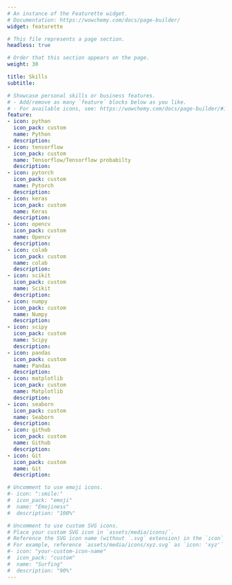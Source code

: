 ```yaml
---
# An instance of the Featurette widget.
# Documentation: https://wowchemy.com/docs/page-builder/
widget: featurette

# This file represents a page section.
headless: true

# Order that this section appears on the page.
weight: 30

title: Skills
subtitle:

# Showcase personal skills or business features.
# - Add/remove as many `feature` blocks below as you like.
# - For available icons, see: https://wowchemy.com/docs/page-builder/#icons
feature:
- icon: python
  icon_pack: custom
  name: Python
  description:
- icon: tensorflow
  icon_pack: custom
  name: Tensorflow/Tensorflow probabilty
  description:
- icon: pytorch
  icon_pack: custom
  name: Pytorch
  description:
- icon: keras
  icon_pack: custom
  name: Keras
  description:
- icon: opencv
  icon_pack: custom
  name: Opencv
  description:
- icon: colab
  icon_pack: custom
  name: colab
  description:
- icon: scikit
  icon_pack: custom
  name: Scikit
  description:
- icon: numpy
  icon_pack: custom
  name: Numpy
  description:
- icon: scipy
  icon_pack: custom
  name: Scipy
  description:
- icon: pandas
  icon_pack: custom
  name: Pandas
  description:
- icon: matplotlib
  icon_pack: custom
  name: Matplotlib
  description:
- icon: seaborn
  icon_pack: custom
  name: Seaborn
  description:
- icon: github
  icon_pack: custom
  name: Github
  description:
- icon: Git
  icon_pack: custom
  name: Git
  description:

# Uncomment to use emoji icons.
#- icon: ":smile:"
#  icon_pack: "emoji"
#  name: "Emojiness"
#  description: "100%"  

# Uncomment to use custom SVG icons.
# Place your custom SVG icon in `assets/media/icons/`.
# Reference the SVG icon name (without `.svg` extension) in the `icon` field.
# For example, reference `assets/media/icons/xyz.svg` as `icon: 'xyz'`
#- icon: "your-custom-icon-name"
#  icon_pack: "custom"
#  name: "Surfing"
#  description: "90%"
---
```


